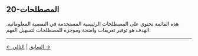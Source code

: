 ## 20-المصطلحات

هذه القائمة تحتوي على المصطلحات الرئيسية المستخدمة في النفسية المعلوماتية. الهدف هو توفير تعريفات واضحة وموجزة للمصطلحات لتسهيل الفهم.

---
<div class="navigation-links">
<a href="19_تأملات_موسعة_حول_المعنى.md" class="nav-link prev-link">← السابق</a> | <a href="21_المساهمون.md" class="nav-link next-link">التالي →</a>
</div>
